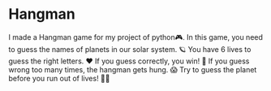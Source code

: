 # Hangman
 I made a Hangman game for my project of python🎮. In this game, you need to guess the names of planets in our solar system. 🪐 You have 6 lives to guess the right letters. ❤️ If you guess correctly, you win! 🎉 If you guess wrong too many times, the hangman gets hung. 😱 Try to guess the planet before you run out of lives! 🤔💫

